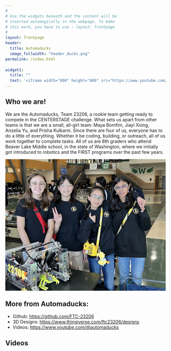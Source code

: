 ```yaml
---
#
# Use the widgets beneath and the content will be
# inserted automagically in the webpage. To make
# this work, you have to use › layout: frontpage
#
layout: frontpage
header:
  title: Automaducks
  image_fullwidth: "header_ducks.png"
permalink: /index.html

widget1:
  title: ""
  text: '<iframe width="800" height="600" src="https://www.youtube.com/embed/mWsTDjGAUhM?si=mihuSlchK4QkyDnP" title="YouTube video player" frameborder="0" allow="accelerometer; autoplay; clipboard-write; encrypted-media; gyroscope; picture-in-picture; web-share" allowfullscreen></iframe>'
---
```


## Who we are!

We are the Automaducks, Team 23206, a rookie team getting ready to compete in the CENTERSTAGE challenge. What sets us apart from other teams is that we are a small, all-girl team: Maya Bomfim, Jiayi Xiong, Anzelia Yu, and Prisha Kulkarni. Since there are four of us, everyone has to do a little of everything. Whether it be coding, building, or outreach, all of us work together to complete tasks. All of us are 8th graders who attend Beaver Lake Middle school, in the state of Washington, where we initially got introduced to robotics and the FIRST programs over the past few years.

<img src="../../images/League%20Meet%200.jpg" alt="Step" width="600" align="middle" />

## More from Automaducks:

- Github: <https://github.com/FTC-23206>
- 3D Designs: <https://www.thingiverse.com/ftc23206/designs>
- Videos: <https://www.youtube.com/@automaducks>

## Videos